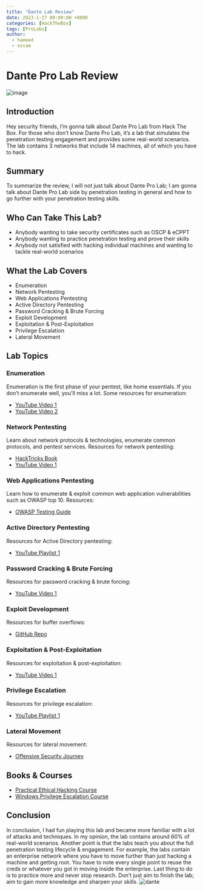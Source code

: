 ```yaml
---
title: "Dante Lab Review"
date: 2023-1-27 00:00:00 +0800
categories: [HackTheBox]
tags: [ProLabs]
author: 
  - hameed
  - essam
---
```

# Dante Pro Lab Review
![image](https://github.com/0xliberta/0xliberta.github.io/assets/154480148/06818c60-d60a-4e0c-92d2-13f51bfadcad)


## Introduction

Hey security friends, I’m gonna talk about Dante Pro Lab from Hack The Box. For those who don’t know Dante Pro Lab, it’s a lab that simulates the penetration testing engagement and provides some real-world scenarios. The lab contains 3 networks that include 14 machines, all of which you have to hack.

## Summary

To summarize the review, I will not just talk about Dante Pro Lab; I am gonna talk about Dante Pro Lab side by penetration testing in general and how to go further with your penetration testing skills.

## Who Can Take This Lab?

- Anybody wanting to take security certificates such as OSCP & eCPPT
- Anybody wanting to practice penetration testing and prove their skills
- Anybody not satisfied with hacking individual machines and wanting to tackle real-world scenarios

## What the Lab Covers

- Enumeration
- Network Pentesting
- Web Applications Pentesting
- Active Directory Pentesting
- Password Cracking & Brute Forcing
- Exploit Development
- Exploitation & Post-Exploitation
- Privilege Escalation
- Lateral Movement

## Lab Topics

### Enumeration

Enumeration is the first phase of your pentest, like home essentials. If you don’t enumerate well, you'll miss a lot. Some resources for enumeration:

- [YouTube Video 1](https://www.youtube.com/watch?v=WvSEkPU1n0I)
- [YouTube Video 2](https://www.youtube.com/watch?v=947o1ySWU2w)

### Network Pentesting

Learn about network protocols & technologies, enumerate common protocols, and pentest services. Resources for network pentesting:

- [HackTricks Book](https://book.hacktricks.xyz/pentesting/pentesting-network)
- [YouTube Video 1](https://www.youtube.com/watch?v=3Kq1MIfTWCE)

### Web Applications Pentesting

Learn how to enumerate & exploit common web application vulnerabilities such as OWASP top 10. Resources:

- [OWASP Testing Guide](https://owasp.org/www-project-web-security-testing-guide/latest/4-Web_Application_Security_Testing/01-Information_Gathering/README)

### Active Directory Pentesting

Resources for Active Directory pentesting:

- [YouTube Playlist 1](https://www.youtube.com/playlist?list=PLAC2CBE898D01029E)

### Password Cracking & Brute Forcing

Resources for password cracking & brute forcing:

- [YouTube Video 1](https://www.youtube.com/watch?v=XjVYl1Ts6XI)

### Exploit Development

Resources for buffer overflows:

- [GitHub Repo](https://github.com/gh0x0st/Buffer_Overflow)

### Exploitation & Post-Exploitation

Resources for exploitation & post-exploitation:

- [YouTube Video 1](https://www.youtube.com/watch?v=IJ4M2DDMjgY)

### Privilege Escalation

Resources for privilege escalation:

- [YouTube Playlist 1](https://www.youtube.com/playlist?list=PLjG9EfEtwbvIrGFTx4XctK8IxkUJkAEqP)

### Lateral Movement

Resources for lateral movement:

- [Offensive Security Journey](https://kjohn333.gitbook.io/offsec-journey/active-directory/lateral-movement)

## Books & Courses

- [Practical Ethical Hacking Course](https://academy.tcm-sec.com/p/practical-ethical-hacking-the-complete-course)
- [Windows Privilege Escalation Course](https://academy.tcm-sec.com/p/windows-privilege-escalation-for-beginners)

## Conclusion

In conclusion, I had fun playing this lab and became more familiar with a lot of attacks and techniques. In my opinion, the lab contains around 60% of real-world scenarios. Another point is that the labs teach you about the full penetration testing lifecycle & engagement. For example, the labs contain an enterprise network where you have to move further than just hacking a machine and getting root. You have to note every single point to reuse the creds or whatever you got in moving inside the enterprise. Last thing to do is to practice more and never stop research. Don’t just aim to finish the lab; aim to gain more knowledge and sharpen your skills.
![dante](https://github.com/0xliberta/0xliberta.github.io/assets/154480148/8cff5959-24cd-4142-b98a-23ffae0a2274)
